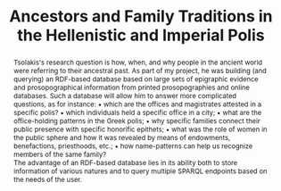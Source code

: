 ---
pid: g2021tsolakis
title: Ancestors and Family Traditions in the Hellenistic and Imperial Polis
category: Grad Fellowship Project
cohort_year: '2021'
abstract: |-
  Tsolakis's research question is how, when, and why people in the ancient world were referring to their ancestral past. As part of my project, he was building (and querying) an RDF-based database based on large sets of epigraphic evidence and prosopographical information from printed prosopographies and online databases. Such a database will allow him to answer more complicated questions, as for instance:
  • which are the offices and magistrates attested in a specific polis?
  • which individuals held a specific office in a city;
  • what are the office-holding patterns in the Greek polis;
  • why specific families connect their public presence with specific honorific epithets;
  • what was the role of women in the public sphere and how it was revealed by means of endowments, benefactions, priesthoods, etc.;
  • how name-patterns can help us recognize members of the same family?

  The advantage of an RDF-based database lies in its ability both to store information of various natures and to query multiple SPARQL endpoints based on the needs of the user. 
pis:
- tsolakis
layout: project
---